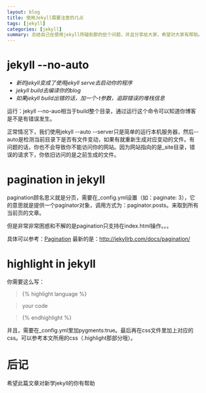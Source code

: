 ```yaml
---
layout: blog
title: 使用Jekyll需要注意的几点
tags: [jekyll]
categories: [jekyll]
summary: 总结自己在使用jekyll所碰到那的些个问题，并且分享给大家，希望对大家有帮助。
---
```

# jekyll --no-auto

* *新的jekyll变成了使用jekyll serve去启动你的程序*
* *jekyll build去编译你的blog*
* *如果jekyll build出错的话，加一个-t参数，追踪错误的堆栈信息*

运行：jekyll --no-auo相当于build整个目录，通过运行这个命令可以知道你博客是不是有错误发生。

正常情况下，我们使用jekyll --auto --server只是简单的运行本机服务器，然后--auto是检测当前目录下是否有文件变动，如果有就重新生成对应变动的文件。有问题的话，你也不会导致你不能访问你的网站。因为网站指向的是_site目录，错误的请求下，你依旧访问的是之前生成的文件。

# pagination in jekyll

pagination顾名思义就是分页，需要在_config.yml设置（如：paginate: 3），它的意思就是提供一个paginator对象，调用方式为：paginator.posts。来取到所有当前页的文章。

但是非常非常困惑和不解的是pagination只支持在index.html操作。。。

具体可以参考：<a href="https://github.com/mojombo/jekyll/wiki/Paginoation" target="_blank">Pagination</a>
最新的是：<http://jekyllrb.com/docs/pagination/>

# highlight in jekyll

你需要这么写：

> {&#37; highlight language %}

> your code

> {&#37; endhighlight %}

并且，需要在_config.yml里加pygments:true。最后再在css文件里加上对应的css。可以参考本文所用的css（.highlight那部分哦）。

# 后记

希望此篇文章对新学jekyll的你有帮助
